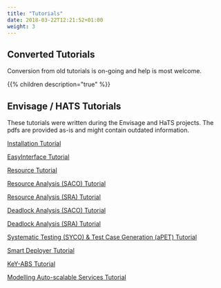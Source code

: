 ```yaml
---
title: "Tutorials"
date: 2018-03-22T12:21:52+01:00
weight: 3
---
```


## Converted Tutorials

Conversion from old tutorials is on-going and help is most welcome.

{{% children description="true" %}}

## Envisage / HATS Tutorials

These tutorials were written during the Envisage and HaTS projects.  The pdfs are provided as-is and might contain outdated information.

[Installation Tutorial](/tutorial_pdfs/Installation.pdf)

[EasyInterface Tutorial](/tutorial_pdfs/easyinterface.pdf)

[Resource Tutorial](/tutorial_pdfs/resource-tutorial.html)

[Resource Analysis (SACO) Tutorial](/tutorial_pdfs/saco.pdf)

[Resource Analysis (SRA) Tutorial](/tutorial_pdfs/SRA.pdf)

[Deadlock Analysis (SACO) Tutorial](/tutorial_pdfs/deadlock-saco.pdf)

[Deadlock Analysis (SRA) Tutorial](/tutorial_pdfs/DSA.pdf)

[Systematic Testing (SYCO) & Test Case Generation (aPET) Tutorial](/tutorial_pdfs/aPETAndSyco.pdf)

[Smart Deployer Tutorial](/tutorial_pdfs/SmartDepl.pdf)

[KeY-ABS Tutorial](/tutorial_pdfs/KeY-ABS.pdf)

[Modelling Auto-scalable Services Tutorial](/tutorial_pdfs/scaling.pdf)

